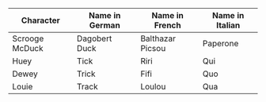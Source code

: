 | Character      | Name in German   | Name in French   | Name in Italian   |
|----------------|------------------|------------------|-------------------|
| Scrooge McDuck | Dagobert Duck    | Balthazar Picsou | Paperone          |
| Huey           | Tick             | Riri             | Qui               |
| Dewey          | Trick            | Fifi             | Quo               |
| Louie          | Track            | Loulou           | Qua               |
